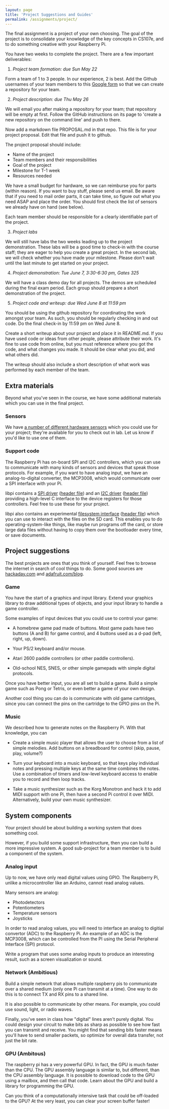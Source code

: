 ```yaml
---
layout: page
title: 'Project Suggestions and Guides'
permalink: /assignments/project/
---
```


The final assignment is a project of your own choosing. 
The goal of the project is to consolidate 
your knowledge of the key concepts in CS107e,
and to do something creative with your Raspberry Pi.

You have two weeks to complete the project. 
There are a few important deliverables:

1. *Project team formation: due Sun May 22*

  Form a team of 1 to 3 people. In our experience, 2 is best.
  Add the Github usernames of your team members to this 
  [Google form](http://goo.gl/forms/sGdJ1dirG1dm9GRb2) so that we can 
  create a repository for your team.

2. *Project description: due Thu May 26*

  We will email you after making a repository for your team; that
  repository will be empty at first. Follow the GitHub instructions on
  its page to 'create a new repository on the command line' and push
  to there.

  Now add a markdown file PROPOSAL.md in that repo.
  This file is for your project proposal.
  Edit that file and push it to github.

  The project proposal should include:

  - Name of the project
  - Team members and their responsibilities
  - Goal of the project
  - Milestone for T-1 week
  - Resources needed

  We have a small budget for hardware, 
  so we can reimburse you for parts (within reason).
  If you want to buy stuff,
  please send us email.
  Be aware that if you need to mail order parts, it can take time,
  so figure out what you need ASAP and place the order.
  You should first check the list of sensors we already have 
  on hand (see below).

  Each team member should be responsible for a clearly
  identifiable part of the project.

3. *Project labs*

  We will still have labs the two weeks leading up to the
  project demonstration.
  These labs will be a good time to check-in with the
  course staff; they are eager to help you create a great project.
  In the second lab, we will check whether you have made
  your milestone.
  Please don't wait until the last minute to get started on your project.

4. *Project demonstration: Tue June 7, 3:30-6:30 pm, Gates 325*

  We will have a class demo day for all projects.
  The demos are scheduled during the final exam period.
  Each group should prepare a short demonstration of the project.

5. *Project code and writeup: due Wed June 8 at 11:59 pm*

  You should be using the github repository for coordinating the
  work amongst your team.
  As such, you should be regularly checking in and out code.
  Do the final check-in by 11:59 pm on Wed June 8.

  Create a short writeup about your project
  and place it in README.md.
  If you have used code or ideas from other people,
  please attribute their work.
  It's fine to use code from online,
  but you must reference where you got the code,
  and what changes you made.
  It should be clear what you did, and what others did.

  The writeup should also include a short description of what
  work was performed by each member of the team.

## Extra materials

Beyond what you've seen in the course, we have some additional
materials which you can use in the final project.

### Sensors

We have
[a number of different hardware sensors](sensors)
which you could use for your project; they're available for you to
check out in lab. Let us know if you'd like to use one of them.

### Support code

The Raspberry Pi has on-board SPI and I2C controllers, which you can use to
communicate with many kinds of sensors and devices that speak those protocols.
For example, if you want to have analog input, we have an analog-to-digital
converter, the MCP3008, which would communicate over a SPI interface with your Pi.

libpi contains a
[SPI driver](https://github.com/cs107e/cs107e.github.io/blob/master/libpi/src/spi.c)
([header file](https://github.com/cs107e/cs107e.github.io/blob/master/libpi/include/spi.h))
and an
[I2C driver](https://github.com/cs107e/cs107e.github.io/blob/master/libpi/src/i2c.c)
([header file](https://github.com/cs107e/cs107e.github.io/blob/master/libpi/include/i2c.h))
providing a high-level C interface to the device registers for those
controllers. Feel free to use these for your project.

libpi also contains an experimental
[filesystem interface](https://github.com/cs107e/cs107e.github.io/blob/master/libpi/src/fs.c)
([header file](https://github.com/cs107e/cs107e.github.io/blob/master/libpi/include/fs.h))
which you can use to interact with the files on the SD card. This enables you to
do operating-system-like things, like maybe run programs off the card,
or store large data files without having to copy them over the
bootloader every time, or save documents.

## Project suggestions

The best projects are ones that you think of yourself.
Feel free to browse the internet in search of cool things to do.
Some good sources are [hackaday.com](http://hackaday.com) and 
[adafruit.com/blog](https://blog.adafruit.com).

### Game

You have the start of a graphics and input library.
Extend your graphics library to draw additional types of objects,
and your input library to handle a game controller.

Some examples of input devices that you could use to control your game:

- A homebrew game pad made of buttons. Most game pads have
two buttons (A and B) for game control,
and 4 buttons used as a d-pad (left, right, up, down).

- Your PS/2 keyboard and/or mouse.

- Atari 2600 paddle controllers (or other paddle controllers).

- Old-school NES, SNES, or other simple gamepads with simple digital protocols.

Once you have better input, you are all set to build a game.
Build a simple game such as Pong or Tetris,
or even better a game of your own design.

Another cool thing you can do is communicate with old game cartridges, since you
can connect the pins on the cartridge to the GPIO pins on the Pi.

### Music

We described how to generate notes on the Raspberry Pi.
With that knowledge, you can 

- Create a simple music player that allows the user 
to choose from a list of simple melodies.
Add buttons on a breadboard for control (skip, pause, play, volume?)

- Turn your keyboard into a music keyboard,
so that keys play individual notes and pressing multiple keys 
at the same time combines the notes.
Use a combination of timers and low-level keyboard access 
to enable you to record and then loop tracks.

- Take a music synthesizer such as the Korg Monotron 
and hack it to add MIDI support with one Pi,
then have a second Pi control it over MIDI.
Alternatively, build your own music synthesizer.

## System components

Your project should be about building a working system that does something cool.

However, if you build some support infrastructure,
then you can build a more impressive system.
A good sub-project for a team member
is to build a component of the system.

### Analog input

Up to now, we have only read digital values using GPIO.
The Raspberry Pi, unlike a microcontroller like an Arduino,
cannot read analog values.

Many sensors are analog:
  - Photodetectors
  - Potentiometers
  - Temperature sensors
  - Joysticks

In order to read analog values, you will need to interface an analog
to digitial convertor (ADC) to the Raspberry Pi.  An example of an ADC
is the MCP3008, which can be controlled from the PI using the Serial
Peripheral Interface (SPI) protocol.

Write a program that uses some
analog inputs to produce an interesting result, such as a screen
visualization or sound.

### Network (Ambitious)

Build a simple network that allows multiple raspberry pis to communicate
over a shared medium (only one Pi can transmit at a time).
One way to do this is to connect TX and RX pins to a
shared line.

It is also possible to communicate by other means.
For example, you could use sound, light, or radio waves.

Finally, you've seen in class how "digital" lines aren't purely digital.
You could design your circuit to make bits as sharp as possible to see how
fast you can transmit and receive. You might find that sending bits faster
means you'll have to send smaller packets, so optimize for overall data
transfer, not just the bit rate.

### GPU (Ambitous)

The raspberry pi has a very powerful GPU.
In fact, the GPU is much faster than the CPU.
The GPU assembly language is similar to,
but different,
than the CPU assembly language.
It is possible to download code to the GPU using a mailbox,
and then call that code.
Learn about the GPU and build a library for programming the GPU.

Can you think of a computationally intensive task 
that could be off-loaded to the GPU? At the very least, you can clear your
screen buffer faster!
